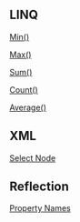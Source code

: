 ## LINQ
[Min()](https://collegecode.com/snippets/c%23/linq/min())

[Max()](https://collegecode.com/snippets/c%23/linq/max())

[Sum()](https://collegecode.com/snippets/c%23/linq/sum())

[Count()](https://collegecode.com/snippets/c%23/linq/count())

[Average()](https://collegecode.com/snippets/c%23/linq/average())

## XML
[Select Node](https://collegecode.com/snippets/c%23/xml/select-node)

## Reflection
[Property Names](https://collegecode.com/snippets/c%23/reflection/property-names)
